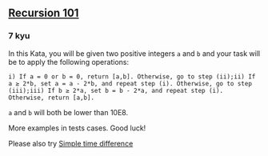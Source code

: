 <h2><a href=https://www.codewars.com/kata/5b752a42b11814b09c00005d/train/javascript target="_blank">Recursion  101</a></h2><h3>7 kyu</h3><p>In this Kata, you will be given two positive integers <code>a</code> and <code>b</code> and your task will be to apply the following operations:</p><pre><code>i) If a = 0 or b = 0, return [a,b]. Otherwise, go to step (ii);ii) If a ≥ 2*b, set a = a - 2*b, and repeat step (i). Otherwise, go to step (iii);iii) If b ≥ 2*a, set b = b - 2*a, and repeat step (i). Otherwise, return [a,b].</code></pre><p><code>a</code> and <code>b</code> will both be lower than 10E8.</p><p>More examples in tests cases. Good luck!</p><p>Please also try <a href="https://www.codewars.com/kata/5b76a34ff71e5de9db0000f2" data-turbolinks="false" target="_blank">Simple time difference</a></p>